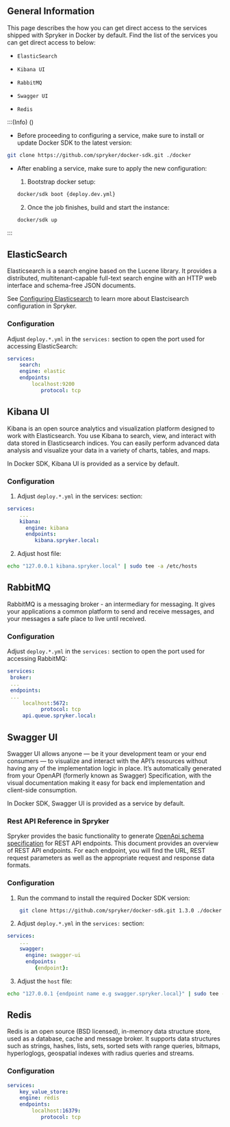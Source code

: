 ## General Information
This page describes the how you can get direct access to the services shipped with Spryker in Docker by default.  Find the list of the services you can get direct access to below:

*     ElasticSearch
*     Kibana UI
*     RabbitMQ
*     Swagger UI
*     Redis

:::(Info) ()
* Before proceeding to configuring a service, make sure to install or update Docker SDK to the latest version:
```bash
git clone https://github.com/spryker/docker-sdk.git ./docker
```
 
* After enabling a service, make sure to apply the new configuration:
    1. Bootstrap docker setup:
    ```bash
    docker/sdk boot {deploy.dev.yml}
    ```

    2. Once the job finishes, build and start the instance:
    ```bash
    docker/sdk up
    ```

:::

## ElasticSearch

 Elasticsearch is a search engine based on the Lucene library. It provides a distributed, multitenant-capable full-text search engine with an HTTP web interface and schema-free JSON documents. 

See [Configuring Elasticsearch](https://documentation.spryker.com/docs/search-configure-elasticsearch) to learn more about Elastcisearch configuration in Spryker.

### Configuration

Adjust `deploy.*.yml` in the `services:` section to open the port used for accessing ElasticSearch:
```yaml
services:
    search:
    engine: elastic
    endpoints:
        localhost:9200
           protocol: tcp
```
 
## Kibana UI

Kibana is an open source analytics and visualization platform designed to work with Elasticsearch. You use Kibana to search, view, and interact with data stored in Elasticsearch indices. You can easily perform advanced data analysis and visualize your data in a variety of charts, tables, and maps.

In Docker SDK, Kibana UI is provided as a service by default.

### Configuration

1. Adjust `deploy.*.yml` in the services: section:
```yaml
services:
    ...
    kibana:
      engine: kibana
      endpoints:
         kibana.spryker.local:
```
2. Adjust host file:
```bash
echo "127.0.0.1 kibana.spryker.local" | sudo tee -a /etc/hosts
```

## RabbitMQ

RabbitMQ is a messaging broker - an intermediary for messaging. It gives your applications a common platform to send and receive messages, and your messages a safe place to live until received.

### Configuration

Adjust `deploy.*.yml` in the `services:` section to open the port used for accessing RabbitMQ:
```yaml
services:
 broker:
 ...
 endpoints:
 ... 
     localhost:5672:
           protocol: tcp
     api.queue.spryker.local:
```
## Swagger UI

Swagger UI allows anyone — be it your development team or your end consumers — to visualize and interact with the API’s resources without having any of the implementation logic in place. It’s automatically generated from your OpenAPI (formerly known as Swagger) Specification, with the visual documentation making it easy for back end implementation and client-side consumption.

In Docker SDK, Swagger UI is provided as a service by default.

### Rest API Reference in Spryker

Spryker provides the basic functionality to generate [OpenApi schema specification](https://github.com/OAI/OpenAPI-Specification/blob/master/versions/2.0.md) for REST API endpoints. This document provides an overview of REST API endpoints. For each endpoint, you will find the URL, REST request parameters as well as the appropriate request and response data formats.

### Configuration

    
1. Run the command to install the required Docker SDK version:
```bash
    git clone https://github.com/spryker/docker-sdk.git 1.3.0 ./docker
```
2. Adjust `deploy.*.yml` in the `services:` section:
```yml	
services:
    ...
    swagger:
      engine: swagger-ui
      endpoints:
         {endpoint}:
```

3. Adjust the `host` file:
```bash
echo "127.0.0.1 {endpoint name e.g swagger.spryker.local}" | sudo tee -a /etc/hosts
```

## Redis

Redis is an open source (BSD licensed), in-memory data structure store, used as a database, cache and message broker. It supports data structures such as strings, hashes, lists, sets, sorted sets with range queries, bitmaps, hyperloglogs, geospatial indexes with radius queries and streams. 

### Configuration


```yml
services:
    key_value_store:
    engine: redis
    endpoints:
        localhost:16379:
           protocol: tcp
```

